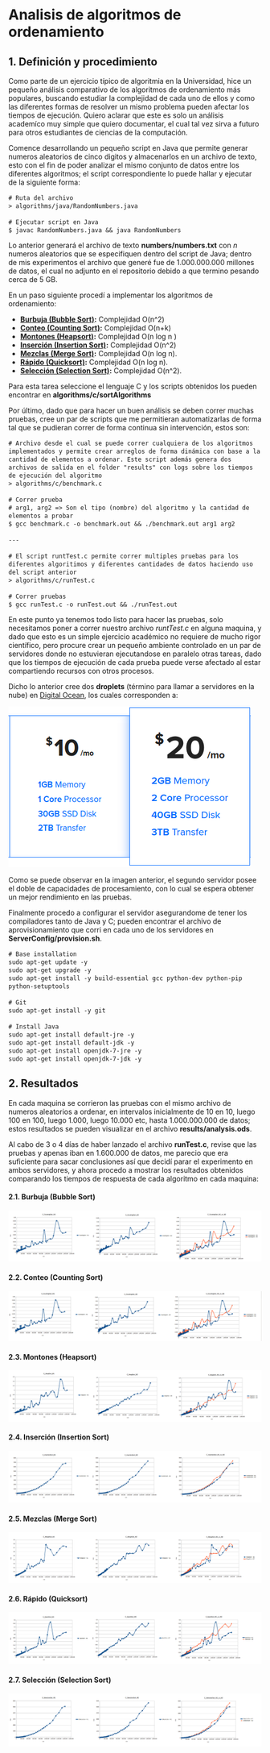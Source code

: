 # Analisis de algoritmos de ordenamiento

## 1. Definición y procedimiento

Como parte de un ejercicio típico de algoritmia en la Universidad, hice un pequeño análisis comparativo de los algoritmos de ordenamiento más populares, buscando estudiar la complejidad de cada uno de ellos y como las diferentes formas de resolver un mismo problema pueden afectar los tiempos de ejecución. Quiero aclarar que este es solo un análisis academíco muy simple que quiero documentar, el cual tal vez sirva a futuro para otros estudiantes de ciencias de la computación.

Comence desarrollando un pequeño script en Java que permite generar numeros aleatorios de cinco digitos y almacenarlos en un archivo de texto, esto con el fin de poder analizar el mismo conjunto de datos entre los diferentes algoritmos; el script correspondiente lo puede hallar y ejecutar de la siguiente forma:

```
# Ruta del archivo
> algorithms/java/RandomNumbers.java

# Ejecutar script en Java
$ javac RandomNumbers.java && java RandomNumbers
```

Lo anterior generará el archivo de texto **numbers/numbers.txt** con *n* numeros aleatorios que se especifiquen dentro del script de Java; dentro de mis experimentos el archivo que generé fue de 1.000.000.000 millones de datos, el cual no adjunto en el repositorio debido a que termino pesando cerca de 5 GB.

En un paso siguiente procedí a implementar los algoritmos de ordenamiento:
* **[Burbuja (Bubble Sort)](https://es.wikipedia.org/wiki/Ordenamiento_de_burbuja):** Complejidad O(n^2)
* **[Conteo (Counting Sort)](https://es.wikipedia.org/wiki/Ordenamiento_por_cuentas):** Complejidad O(n+k)
* **[Montones (Heapsort)](https://es.wikipedia.org/wiki/Heapsort):** Complejidad O(n log n )
* **[Inserción (Insertion Sort)](https://es.wikipedia.org/wiki/Ordenamiento_por_inserci%C3%B3n):** Complejidad O(n^2)
* **[Mezclas (Merge Sort)](https://es.wikipedia.org/wiki/Ordenamiento_por_mezcla):** Complejidad O(n log n).
* **[Rápido (Quicksort)](https://es.wikipedia.org/wiki/Quicksort):** Complejidad O(n log n).
* **[Selección (Selection Sort)](https://es.wikipedia.org/wiki/Ordenamiento_por_selecci%C3%B3n):** Complejidad O(n^2).

Para esta tarea seleccione el lenguaje C y los scripts obtenidos los pueden encontrar en **algorithms/c/sortAlgorithms**

Por último, dado que para hacer un buen análisis se deben correr muchas pruebas, cree un par de scripts que me permitieran automatizarlas de forma tal que se pudieran correr de forma continua sin intervención, estos son:

```
# Archivo desde el cual se puede correr cualquiera de los algoritmos implementados y permite crear arreglos de forma dinámica con base a la cantidad de elementos a ordenar. Este script además genera dos archivos de salida en el folder "results" con logs sobre los tiempos de ejecución del algoritmo
> algorithms/c/benchmark.c

# Correr prueba
# arg1, arg2 => Son el tipo (nombre) del algoritmo y la cantidad de elementos a probar
$ gcc benchmark.c -o benchmark.out && ./benchmark.out arg1 arg2

---

# El script runtTest.c permite correr multiples pruebas para los diferentes algoritimos y diferentes cantidades de datos haciendo uso del script anterior
> algorithms/c/runTest.c

# Correr pruebas
$ gcc runTest.c -o runTest.out && ./runTest.out
```

En este punto ya tenemos todo listo para hacer las pruebas, solo necesitamos poner a correr nuestro archivo *runtTest.c* en alguna maquina, y dado que esto es un simple ejercicio académico no requiere de mucho rigor científico, pero procure crear un pequeño ambiente controlado en un par de servidores donde no estuvieran ejecutandose en paralelo otras tareas, dado que los tiempos de ejecución de cada prueba puede verse afectado al estar compartiendo recursos con otros procesos.

Dicho lo anterior cree dos **droplets** (término para llamar a servidores en la nube) en
[Digital Ocean](https://www.digitalocean.com/pricing/), los cuales corresponden a:

![digital ocean droplets](media/digitalOceanDroplets.png)

Como se puede observar en la imagen anterior, el segundo servidor posee el doble de capacidades de procesamiento, con lo cual se espera obtener un mejor rendimiento en las pruebas.

Finalmente procedo a configurar el servidor asegurandome de tener los compiladores tanto de Java y C; pueden encontrar el archivo de aprovisionamiento que corri en cada uno de los servidores en **ServerConfig/provision.sh**.

```
# Base installation
sudo apt-get update -y
sudo apt-get upgrade -y
sudo apt-get install -y build-essential gcc python-dev python-pip python-setuptools

# Git
sudo apt-get install -y git

# Install Java
sudo apt-get install default-jre -y
sudo apt-get install default-jdk -y
sudo apt-get install openjdk-7-jre -y
sudo apt-get install openjdk-7-jdk -y
```

## 2. Resultados

En cada maquina se corrieron las pruebas con el mismo archivo de numeros aleatorios a ordenar, en intervalos inicialmente de 10 en 10, luego 100 en 100, luego 1.000, luego 10.000 etc, hasta 1.000.000.000 de datos; estos resultados se pueden visualizar en el archivo **results/analysis.ods**.

Al cabo de 3 o 4 días de haber lanzado el archivo **runTest.c**, revise que las pruebas y apenas iban en 1.600.000 de datos, me parecio que era suficiente para sacar conclusiones así que decidí parar el experimento en ambos servidores, y ahora procedo a mostrar los resultados obtenidos comparando los tiempos de respuesta de cada algoritmo en cada maquina:

#### 2.1. Burbuja (Bubble Sort)
![Burbuja (Bubble Sort)](media/bubbleSort.png)

#### 2.2. Conteo (Counting Sort)
![Conteo (Counting Sort)](media/countingSort.png)

#### 2.3. Montones (Heapsort)
![Montones (Heapsort)](media/heapSort.png)

#### 2.4. Inserción (Insertion Sort)
![Inserción (Insertion Sort)](media/insertionSort.png)

#### 2.5. Mezclas (Merge Sort)
![Mezclas (Merge Sort)](media/mergeSort.png)

#### 2.6. Rápido (Quicksort)
![Rápido (Quicksort)](media/quickSort.png)

#### 2.7. Selección (Selection Sort)
![Selección (Selection Sort)](media/selectionSort.png)









